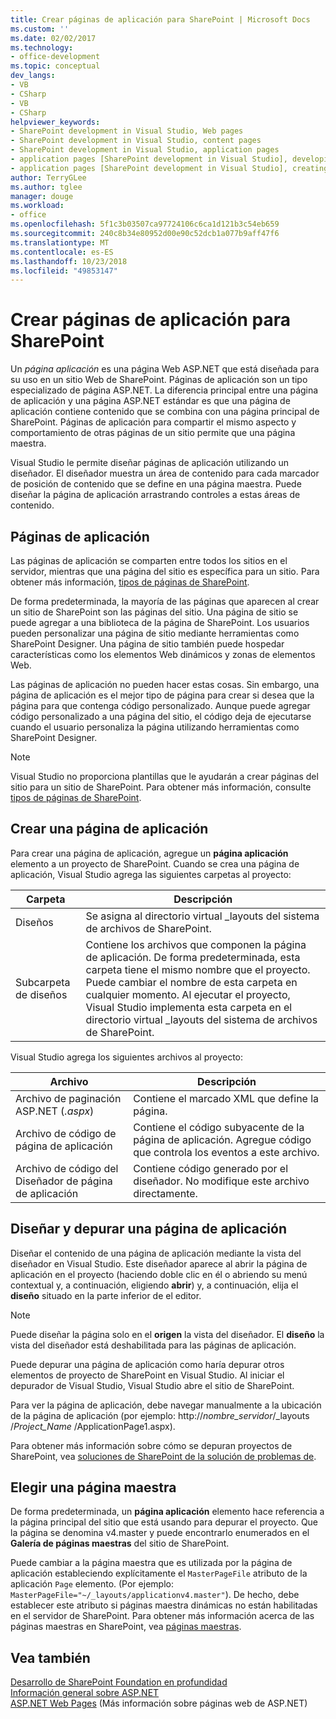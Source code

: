 ```yaml
---
title: Crear páginas de aplicación para SharePoint | Microsoft Docs
ms.custom: ''
ms.date: 02/02/2017
ms.technology:
- office-development
ms.topic: conceptual
dev_langs:
- VB
- CSharp
- VB
- CSharp
helpviewer_keywords:
- SharePoint development in Visual Studio, Web pages
- SharePoint development in Visual Studio, content pages
- SharePoint development in Visual Studio, application pages
- application pages [SharePoint development in Visual Studio], developing
- application pages [SharePoint development in Visual Studio], creating
author: TerryGLee
ms.author: tglee
manager: douge
ms.workload:
- office
ms.openlocfilehash: 5f1c3b03507ca97724106c6ca1d121b3c54eb659
ms.sourcegitcommit: 240c8b34e80952d00e90c52dcb1a077b9aff47f6
ms.translationtype: MT
ms.contentlocale: es-ES
ms.lasthandoff: 10/23/2018
ms.locfileid: "49853147"
---
```

# <a name="create-application-pages-for-sharepoint"></a>Crear páginas de aplicación para SharePoint
  Un *página aplicación* es una página Web ASP.NET que está diseñada para su uso en un sitio Web de SharePoint. Páginas de aplicación son un tipo especializado de página ASP.NET. La diferencia principal entre una página de aplicación y una página ASP.NET estándar es que una página de aplicación contiene contenido que se combina con una página principal de SharePoint. Páginas de aplicación para compartir el mismo aspecto y comportamiento de otras páginas de un sitio permite que una página maestra.  
  
 Visual Studio le permite diseñar páginas de aplicación utilizando un diseñador. El diseñador muestra un área de contenido para cada marcador de posición de contenido que se define en una página maestra. Puede diseñar la página de aplicación arrastrando controles a estas áreas de contenido.  
  
## <a name="application-pages"></a>Páginas de aplicación
 Las páginas de aplicación se comparten entre todos los sitios en el servidor, mientras que una página del sitio es específica para un sitio. Para obtener más información, [tipos de páginas de SharePoint](http://go.microsoft.com/fwlink/?LinkID=211584).  
  
 De forma predeterminada, la mayoría de las páginas que aparecen al crear un sitio de SharePoint son las páginas del sitio. Una página de sitio se puede agregar a una biblioteca de la página de SharePoint. Los usuarios pueden personalizar una página de sitio mediante herramientas como SharePoint Designer. Una página de sitio también puede hospedar características como los elementos Web dinámicos y zonas de elementos Web.  
  
 Las páginas de aplicación no pueden hacer estas cosas. Sin embargo, una página de aplicación es el mejor tipo de página para crear si desea que la página para que contenga código personalizado. Aunque puede agregar código personalizado a una página del sitio, el código deja de ejecutarse cuando el usuario personaliza la página utilizando herramientas como SharePoint Designer.  
  
> [!NOTE]  
>  Visual Studio no proporciona plantillas que le ayudarán a crear páginas del sitio para un sitio de SharePoint. Para obtener más información, consulte [tipos de páginas de SharePoint](http://go.microsoft.com/fwlink/?LinkID=211584).  
  
## <a name="create-an-application-page"></a>Crear una página de aplicación
 Para crear una página de aplicación, agregue un **página aplicación** elemento a un proyecto de SharePoint. Cuando se crea una página de aplicación, Visual Studio agrega las siguientes carpetas al proyecto:  
  
|Carpeta|Descripción|  
|------------|-----------------|  
|Diseños|Se asigna al directorio virtual _layouts del sistema de archivos de SharePoint.|  
|Subcarpeta de diseños|Contiene los archivos que componen la página de aplicación. De forma predeterminada, esta carpeta tiene el mismo nombre que el proyecto. Puede cambiar el nombre de esta carpeta en cualquier momento. Al ejecutar el proyecto, Visual Studio implementa esta carpeta en el directorio virtual _layouts del sistema de archivos de SharePoint.|  
  
 Visual Studio agrega los siguientes archivos al proyecto:  
  
|Archivo|Descripción|  
|----------|-----------------|  
|Archivo de paginación ASP.NET (*.aspx*)|Contiene el marcado XML que define la página.|  
|Archivo de código de página de aplicación|Contiene el código subyacente de la página de aplicación. Agregue código que controla los eventos a este archivo.|  
|Archivo de código del Diseñador de página de aplicación|Contiene código generado por el diseñador. No modifique este archivo directamente.|  
  
## <a name="design-and-debug-an-application-page"></a>Diseñar y depurar una página de aplicación
 Diseñar el contenido de una página de aplicación mediante la vista del diseñador en Visual Studio. Este diseñador aparece al abrir la página de aplicación en el proyecto (haciendo doble clic en él o abriendo su menú contextual y, a continuación, eligiendo **abrir**) y, a continuación, elija el **diseño** situado en la parte inferior de el editor.  
  
> [!NOTE]  
>  Puede diseñar la página solo en el **origen** la vista del diseñador. El **diseño** la vista del diseñador está deshabilitada para las páginas de aplicación.  
  
 Puede depurar una página de aplicación como haría depurar otros elementos de proyecto de SharePoint en Visual Studio. Al iniciar el depurador de Visual Studio, Visual Studio abre el sitio de SharePoint.  
  
 Para ver la página de aplicación, debe navegar manualmente a la ubicación de la página de aplicación (por ejemplo: http://<em>nombre_servidor</em>/_layouts /*Project_Name*  /ApplicationPage1.aspx).  
  
 Para obtener más información sobre cómo se depuran proyectos de SharePoint, vea [soluciones de SharePoint de la solución de problemas de](../sharepoint/troubleshooting-sharepoint-solutions.md).  
  
## <a name="choose-a-master-page"></a>Elegir una página maestra
 De forma predeterminada, un **página aplicación** elemento hace referencia a la página principal del sitio que está usando para depurar el proyecto. Que la página se denomina v4.master y puede encontrarlo enumerados en el **Galería de páginas maestras** del sitio de SharePoint.  
  
 Puede cambiar a la página maestra que es utilizada por la página de aplicación estableciendo explícitamente el `MasterPageFile` atributo de la aplicación `Page` elemento. (Por ejemplo: `MasterPageFile="~/_layouts/applicationv4.master"`). De hecho, debe establecer este atributo si páginas maestra dinámicas no están habilitadas en el servidor de SharePoint. Para obtener más información acerca de las páginas maestras en SharePoint, vea [páginas maestras](http://go.microsoft.com/fwlink/?LinkID=169281).  
  
## <a name="see-also"></a>Vea también
 [Desarrollo de SharePoint Foundation en profundidad](http://go.microsoft.com/fwlink/?LinkID=182103)   
 [Información general sobre ASP.NET](/aspnet/overview)   
 [ASP.NET Web Pages](/aspnet/web-pages/index) (Más información sobre páginas web de ASP.NET)   
  
